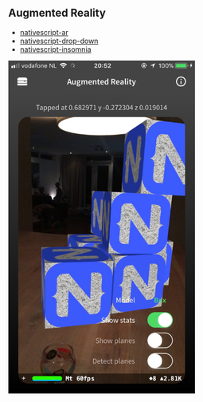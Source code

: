 ## Augmented Reality

- [nativescript-ar](https://github.com/EddyVerbruggen/nativescript-ar)
- [nativescript-drop-down](https://github.com/PeterStaev/NativeScript-Drop-Down)
- [nativescript-insomnia](https://github.com/EddyVerbruggen/nativescript-insomnia)

<img src="../../screenshots/themes/ar.jpg" width="375px"/>